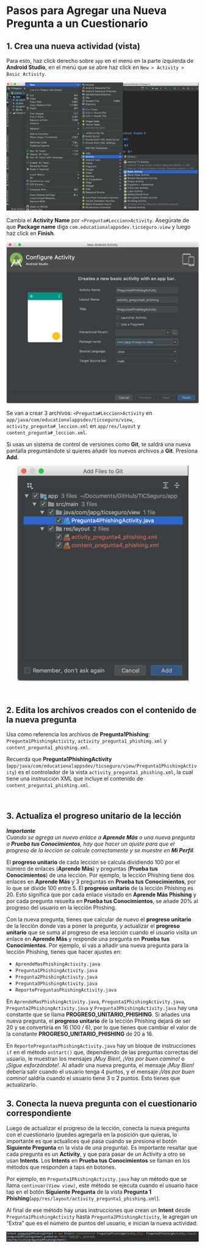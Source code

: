 # Pasos para Agregar una Nueva Pregunta a un Cuestionario

## 1.	Crea una nueva actividad (vista)

Para esto, haz click derecho sobre `app` en el menú en la parte izquierda de **Android Studio**, en el menú que se abre haz click en `New > Activity > Basic Activity`. <br>

<p align="center">
  <img alt="Crear nueva actividad 1" src="https://raw.githubusercontent.com/JulioPoveda/TICSeguro/master/images/EXTENDER%20LA%20APP/AGREGAR%20PREGUNTA%20A%20UN%20CUESTIONARIO/AGREGAR_PREGUNTA_1.png">
</p>

Cambia el **Activity Name** por ```<Pregunta#Leccion>Activity```. Asegúrate de que **Package name** diga ```com.educationalappsdev.ticseguro.view``` y luego haz click en **Finish**. <br>

<p align="center">
  <img alt="Crear nueva actividad 2" src="https://raw.githubusercontent.com/JulioPoveda/TICSeguro/master/images/EXTENDER%20LA%20APP/AGREGAR%20PREGUNTA%20A%20UN%20CUESTIONARIO/AGREGAR_PREGUNTA_2.png">
</p>

Se van a crear 3 archivos: ```<Pregunta#Leccion>Activity``` en ```app/java/com/educationalappsdev/ticseguro/view```, ```activity_pregunta#_leccion.xml``` en ```app/res/layout``` y ```content_pregunta#_leccion.xml```. <br>

Si usas un sistema de control de versiones como **Git**, te saldrá una nueva pantalla preguntándote si quieres añadir los nuevos archivos a **Git**. Presiona **Add**.

<p align="center">
  <img alt="Crear nueva actividad 3" src="https://raw.githubusercontent.com/JulioPoveda/TICSeguro/master/images/EXTENDER%20LA%20APP/AGREGAR%20PREGUNTA%20A%20UN%20CUESTIONARIO/AGREGAR_PREGUNTA_3.png">
</p>

<br>

## 2.	Edita los archivos creados con el contenido de la nueva pregunta

Usa como referencia los archivos de **Pregunta1Phishing**: ```Pregunta1PhishingActivity```, ```activity_pregunta1_phishing.xml``` y ```content_pregunta1_phishing.xml```. <br>

Recuerda que **Pregunta1PhishingActivity** (```app/java/com/educationalappsdev/ticseguro/view/Pregunta1PhishingActivity```) es el controlador de la vista ```activity_pregunta1_phishing.xml```, la cual tiene una instrucción XML que incluye el contenido de ```content_pregunta1_phishing.xml```.

<br>

## 3.	Actualiza el progreso unitario de la lección

***Importante*** <br>
*Cuando se agrega un nuevo enlace a **Aprende Más** o una nueva pregunta a **Prueba tus Conocimientos**, hay que hacer un ajuste para que el progreso de la lección se calcule correctamente y se muestre en **Mi Perfil**.*

El **progreso unitario** de cada lección se calcula dividiendo 100 por el número de enlaces (**Aprende Más**) y preguntas (**Prueba tus Conocimientos**) de una lección. Por ejemplo, la lección Phishing tiene dos enlaces en **Aprende Más** y 3 preguntas en **Prueba tus Conocimientos**, por lo que se divide 100 entre 5. El **progreso unitario** de la lección Phishing es 20. Esto significa que por cada enlace visitado en **Aprende Más Phishing** y por cada pregunta resuelta en **Prueba tus Conocimientos**, se añade 20% al progreso del usuario en la lección Phishing.

Con la nueva pregunta, tienes que calcular de nuevo el **progreso unitario** de la lección donde vas a poner la pregunta, y actualizar el **progreso unitario** que se suma al progreso de esa lección cuando el usuario visita un enlace en **Aprende Más** y responde una pregunta en **Prueba tus Conocimientos**. Por ejemplo, si vas a añadir una nueva pregunta para la lección Phishing, tienes que hacer ajustes en:

* ```AprendeMasPhishingActivity.java```
* ```Pregunta1PhishingActivity.java```
* ```Pregunta2PhishingActivity.java```
* ```Pregunta3PhishingActivity.java```
* ```ReportePreguntasPhishingActivity.java```

En ```AprendeMasPhishingActivity.java```, ```Pregunta1PhishingActivity.java```, ```Pregunta2PhishingActivity.java``` y ```Pregunta3PhishingActivity.java``` hay una constante que se llama **PROGRESO_UNITARIO_PHISHING**. Si añades una nueva pregunta, el **progreso unitario** de la lección Phishing dejará de ser 20 y se convertiría en 16 (100 / 6), por lo que tienes que cambiar el valor de la constante **PROGRESO_UNITARIO_PHISHING** de 20 a 16.

En ```ReportePreguntasPhishingActivity.java``` hay un bloque de instrucciones `if` en el método `onStart()` que, dependiendo de las preguntas correctas del usuario, le muestran los mensajes *¡Muy Bien!*, *¡Vas por buen camino!* o *¡Sigue esforzándote!*. Al añadir una nueva pregunta, el mensaje *¡Muy Bien!* debería salir cuando el usuario tenga 4 puntos, y el mensaje *¡Vas por buen camino!* saldría cuando el usuario tiene 3 o 2 puntos. Esto tienes que actualizarlo.

## 3.	Conecta la nueva pregunta con el cuestionario correspondiente

Luego de actualizar el progreso de la lección, conecta la nueva pregunta con el cuestionario (puedes agregarla en la posición que quieras, lo importante es que actualices qué pasa cuando se presiona el botón **Siguiente Pregunta** en la vista de una pregunta). Es importante resaltar que cada pregunta es un **Activity**, y que para pasar de un Activity a otro se usan **Intents**. Los **Intents** en **Prueba tus Conocimientos** se llaman en los métodos que responden a taps en botones. 

Por ejemplo, en ```Pregunta1PhishingActivity.java``` hay un método que se llama `continuar(View view)`, este método se ejecuta cuando el usuario hace tap en el botón **Siguiente Pregunta** de la vista **Pregunta 1 Phishing**(`app/res/layout/activity_pregunta1_phishing.xml`). 

Al final de ese método hay unas instrucciones que crean un **Intent** desde ```Pregunta1PhishingActivity``` hasta ```Pregunta2PhishingActivity```, le agregan un “Extra” que es el número de puntos del usuario, e inician la nueva actividad:

<p align="center">
  <img alt="Uso de intents para conectar la nueva pregunta con el cuestionario" src="https://raw.githubusercontent.com/JulioPoveda/TICSeguro/master/images/EXTENDER%20LA%20APP/AGREGAR%20PREGUNTA%20A%20UN%20CUESTIONARIO/AGREGAR_PREGUNTA_4.png">
</p>
